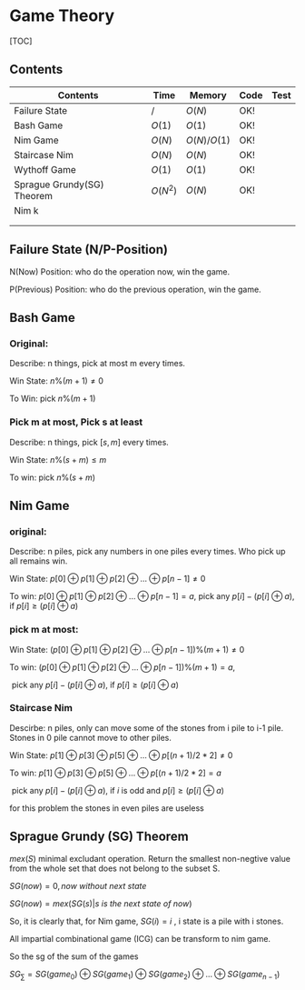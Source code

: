 # Game Theory



[TOC]



## Contents

| Contents                   | Time     | Memory      | Code | Test |
| -------------------------- | -------- | ----------- | ---- | ---- |
| Failure State              | $/$      | $O(N)$      | OK!  |      |
| Bash Game                  | $O(1)$   | $O(1)$      | OK!  |      |
| Nim Game                   | $O(N)$   | $O(N)/O(1)$ | OK!  |      |
| Staircase Nim              | $O(N)$   | $O(N)$      | OK!  |      |
| Wythoff Game               | $O(1)$   | $O(1)$      | OK!  |      |
| Sprague Grundy(SG) Theorem | $O(N^2)$ | $O(N)$      | OK!  |      |
| Nim k                      |          |             |      |      |
|                            |          |             |      |      |
|                            |          |             |      |      |



## Failure State (N/P-Position)

N(Now) Position: who do the operation now, win the game.

P(Previous) Position: who do the previous operation, win the game.



## Bash Game

### Original:

Describe: n things, pick at most m every times.

Win State: $n\%(m+1) \neq 0$

To Win: pick $n\%(m+1)$

### Pick m at most, Pick s at least

Describe: n things, pick $[s, m]$ every times.

Win State: $n\%(s+m) \le m$

To win: pick $n\%(s+m)$



## Nim Game

### original:

Describe: n piles, pick any numbers in one piles every times. Who pick up all remains win.

Win State: $p[0] \oplus  p[1] \oplus p[2] \oplus \dots \oplus p[n-1] \neq 0​$

To win: $p[0] \oplus p[1] \oplus p[2] \oplus \dots \oplus p[n-1] = a​$, pick any $p[i]-(p[i] \oplus a)​$, if $p[i] \ge (p[i] \oplus a)​$

### pick m at most:

Win State: $(p[0] \oplus p[1] \oplus p[2] \oplus \dots \oplus p[n-1])\%(m+1) \neq 0​$

To win: $(p[0] \oplus p[1] \oplus p[2] \oplus \dots \oplus p[n-1])\%(m+1)=a​$, 

​              pick any $p[i]-(p[i] \oplus a)​$, if $p[i] \ge (p[i] \oplus a)​$

### Staircase Nim

Descirbe: n piles, only can move some of the stones from i pile to i-1 pile. Stones in 0 pile cannot move to other piles.

Win State:  $p[1] \oplus  p[3] \oplus p[5] \oplus \dots \oplus p[(n+1)/2*2] \neq 0​$

To win:  $p[1] \oplus  p[3] \oplus p[5] \oplus \dots \oplus p[(n+1)/2*2] = a$ 

​	      pick any $p[i]-(p[i] \oplus a)$, if $i$ is odd and $p[i] \ge (p[i] \oplus a)$

for this problem the stones in even piles are useless



## Sprague Grundy (SG) Theorem

$mex(S)$ minimal excludant operation. Return the smallest non-negtive value from the whole set that does not belong to the subset S.

$SG(now) = 0, now \ without \ next \ state$

$SG(now) = mex({SG(s)|s \ is \ the \ next \ state \ of \ now})$

So, it is clearly that, for Nim game, $SG(i) = i$ , i state is a pile with i stones.

All impartial combinational game (ICG) can be transform to nim game.

So the sg of the sum of the games

$SG_{\sum} = SG(game_0) \oplus SG(game_1) \oplus SG(game_2) \oplus \dots \oplus SG(game_{n-1})$

